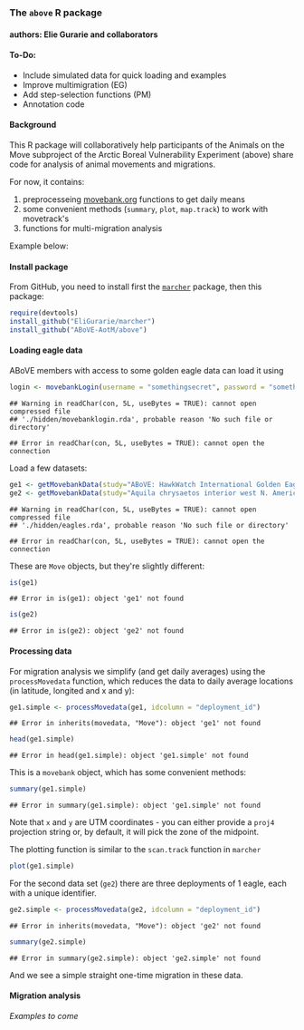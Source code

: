 ### The `above` R package
#### authors: Elie Gurarie and collaborators




#### To-Do:

- Include simulated data for quick loading and examples 
- Improve multimigration (EG)
- Add step-selection functions (PM)
- Annotation code





#### Background

This R package will collaboratively help participants of the Animals on the Move subproject of the Arctic Boreal Vulnerability Experiment (above) share code for analysis of animal movements and migrations. 

For now, it contains: 

1. preprocesseing [movebank.org]() functions to get daily means
2. some convenient methods (`summary`, `plot`, `map.track`) to work with movetrack's 
3. functions for multi-migration analysis

Example below:


#### Install package

From GitHub, you need to install first the [`marcher`](https://github.com/EliGurarie/marcher) package, then this package:


```r
require(devtools)
install_github("EliGurarie/marcher")
install_github("ABoVE-AotM/above")
```




#### Loading eagle data

ABoVE members with access to some golden eagle data can load it using 


```r
login <- movebankLogin(username = "somethingsecret", password = "somethingsecret")
```


```
## Warning in readChar(con, 5L, useBytes = TRUE): cannot open compressed file
## './hidden/movebanklogin.rda', probable reason 'No such file or directory'
```

```
## Error in readChar(con, 5L, useBytes = TRUE): cannot open the connection
```

Load a few datasets:


```r
ge1 <- getMovebankData(study="ABoVE: HawkWatch International Golden Eagles", animalName="37307a", login=login) 
ge2 <- getMovebankData(study="Aquila chrysaetos interior west N. America, Craigs, Fuller", animalName="629-26704", login=login) 
```


```
## Warning in readChar(con, 5L, useBytes = TRUE): cannot open compressed file
## './hidden/eagles.rda', probable reason 'No such file or directory'
```

```
## Error in readChar(con, 5L, useBytes = TRUE): cannot open the connection
```


These are `Move` objects, but they're slightly different:

```r
is(ge1)
```

```
## Error in is(ge1): object 'ge1' not found
```

```r
is(ge2)
```

```
## Error in is(ge2): object 'ge2' not found
```



#### Processing data

For migration analysis we simplify (and get daily averages) using the `processMovedata` function, which reduces the data to daily average locations (in latitude, longited and x and y):


```r
ge1.simple <- processMovedata(ge1, idcolumn = "deployment_id")
```

```
## Error in inherits(movedata, "Move"): object 'ge1' not found
```

```r
head(ge1.simple)
```

```
## Error in head(ge1.simple): object 'ge1.simple' not found
```

This is a `movebank` object, which has some convenient methods:


```r
summary(ge1.simple)
```

```
## Error in summary(ge1.simple): object 'ge1.simple' not found
```


Note that `x` and `y` are UTM coordinates - you can either provide a `proj4` projection string or, by default, it will pick the zone of the midpoint. 

The plotting function is similar to the `scan.track` function in `marcher`


```r
plot(ge1.simple)
```

For the second data set (`ge2`) there are three deployments of 1 eagle, each with a unique identifier. 


```r
ge2.simple <- processMovedata(ge2, idcolumn = "deployment_id")
```

```
## Error in inherits(movedata, "Move"): object 'ge2' not found
```

```r
summary(ge2.simple)
```

```
## Error in summary(ge2.simple): object 'ge2.simple' not found
```

And we see a simple straight one-time migration in these data. 

#### Migration analysis

*Examples to come*


